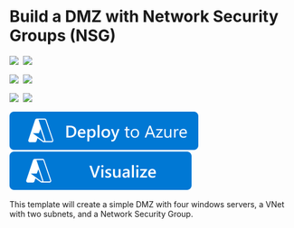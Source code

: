 # Build a DMZ with Network Security Groups (NSG)

<IMG SRC="https://azurequickstartsservice.blob.core.windows.net/badges/301-dmz-nsg/PublicLastTestDate.svg" />&nbsp;
<IMG SRC="https://azurequickstartsservice.blob.core.windows.net/badges/301-dmz-nsg/PublicDeployment.svg" />&nbsp;

<IMG SRC="https://azurequickstartsservice.blob.core.windows.net/badges/301-dmz-nsg/FairfaxLastTestDate.svg" />&nbsp;
<IMG SRC="https://azurequickstartsservice.blob.core.windows.net/badges/301-dmz-nsg/FairfaxDeployment.svg" />&nbsp;

<IMG SRC="https://azurequickstartsservice.blob.core.windows.net/badges/301-dmz-nsg/BestPracticeResult.svg" />&nbsp;
<IMG SRC="https://azurequickstartsservice.blob.core.windows.net/badges/301-dmz-nsg/CredScanResult.svg" />&nbsp;

<a href="https://portal.azure.com/#create/Microsoft.Template/uri/https%3A%2F%2Fraw.githubusercontent.com%2FAzure%2Fazure-quickstart-templates%2Fmaster%2F301-dmz-nsg%2Fazuredeploy.json" target="_blank">
    <img src="https://raw.githubusercontent.com/Azure/azure-quickstart-templates/master/1-CONTRIBUTION-GUIDE/images/deploytoazure.svg"/>
</a>
<a href="http://armviz.io/#/?load=https%3A%2F%2Fraw.githubusercontent.com%2FAzure%2Fazure-quickstart-templates%2Fmaster%2F301-dmz-nsg%2Fazuredeploy.json" target="_blank">
    <img src="https://raw.githubusercontent.com/Azure/azure-quickstart-templates/master/1-CONTRIBUTION-GUIDE/images/visualizebutton.svg"/>
</a>

This template will create a simple DMZ with four windows servers, a VNet with two subnets, and a Network Security Group. 

